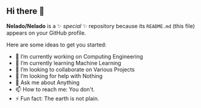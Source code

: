## Hi there 👋

**Nelado/Nelado** is a ✨ _special_ ✨ repository because its `README.md` (this file) appears on your GitHub profile.

Here are some ideas to get you started:

- 🔭 I’m currently working on Computing Engineering
- 🌱 I’m currently learning Machine Learning
- 👯 I’m looking to collaborate on Various Projects
- 🤔 I’m looking for help with Nothing
- 💬 Ask me about Anything
- 📫 How to reach me: You don't.
- ⚡ Fun fact: The earth is not plain.

